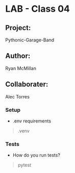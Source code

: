 # LAB - Class 04
## Project: 
Pythonic-Garage-Band
## Author: 
Ryan McMillan
## Collaborater: 
Alec Torres

### Setup
- .env requirements 
> .venv

### Tests
- How do you run tests?
> pytest